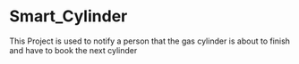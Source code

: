 # Smart_Cylinder
This Project is used to notify a person that the gas cylinder is about to finish and have to book the next cylinder
